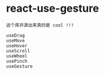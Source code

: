 # react-use-gesture

```
这个库开源出来真的是 cool !!! 

useDrag
useMove
useHover
useScroll
useWheel
usePinch
useGesture
```

